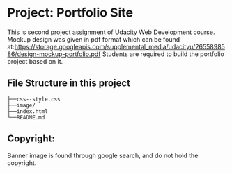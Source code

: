 # Project: Portfolio Site
This is second project assignment of Udacity Web Development course. Mockup design was given in pdf format which can be found at:https://storage.googleapis.com/supplemental_media/udacityu/2655898586/design-mockup-portfolio.pdf Students are required to build the portfolio project based on it. 

## File Structure in this project

    ├──css--style.css
    ├──image/
    ├──index.html
    └──README.md

## Copyright:
Banner image is found through google search, and do not hold the copyright.


